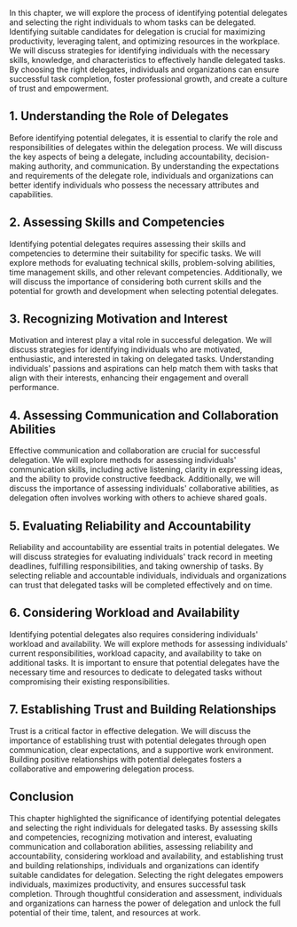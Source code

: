 
In this chapter, we will explore the process of identifying potential delegates and selecting the right individuals to whom tasks can be delegated. Identifying suitable candidates for delegation is crucial for maximizing productivity, leveraging talent, and optimizing resources in the workplace. We will discuss strategies for identifying individuals with the necessary skills, knowledge, and characteristics to effectively handle delegated tasks. By choosing the right delegates, individuals and organizations can ensure successful task completion, foster professional growth, and create a culture of trust and empowerment.

**1. Understanding the Role of Delegates**
------------------------------------------

Before identifying potential delegates, it is essential to clarify the role and responsibilities of delegates within the delegation process. We will discuss the key aspects of being a delegate, including accountability, decision-making authority, and communication. By understanding the expectations and requirements of the delegate role, individuals and organizations can better identify individuals who possess the necessary attributes and capabilities.

**2. Assessing Skills and Competencies**
----------------------------------------

Identifying potential delegates requires assessing their skills and competencies to determine their suitability for specific tasks. We will explore methods for evaluating technical skills, problem-solving abilities, time management skills, and other relevant competencies. Additionally, we will discuss the importance of considering both current skills and the potential for growth and development when selecting potential delegates.

**3. Recognizing Motivation and Interest**
------------------------------------------

Motivation and interest play a vital role in successful delegation. We will discuss strategies for identifying individuals who are motivated, enthusiastic, and interested in taking on delegated tasks. Understanding individuals' passions and aspirations can help match them with tasks that align with their interests, enhancing their engagement and overall performance.

**4. Assessing Communication and Collaboration Abilities**
----------------------------------------------------------

Effective communication and collaboration are crucial for successful delegation. We will explore methods for assessing individuals' communication skills, including active listening, clarity in expressing ideas, and the ability to provide constructive feedback. Additionally, we will discuss the importance of assessing individuals' collaborative abilities, as delegation often involves working with others to achieve shared goals.

**5. Evaluating Reliability and Accountability**
------------------------------------------------

Reliability and accountability are essential traits in potential delegates. We will discuss strategies for evaluating individuals' track record in meeting deadlines, fulfilling responsibilities, and taking ownership of tasks. By selecting reliable and accountable individuals, individuals and organizations can trust that delegated tasks will be completed effectively and on time.

**6. Considering Workload and Availability**
--------------------------------------------

Identifying potential delegates also requires considering individuals' workload and availability. We will explore methods for assessing individuals' current responsibilities, workload capacity, and availability to take on additional tasks. It is important to ensure that potential delegates have the necessary time and resources to dedicate to delegated tasks without compromising their existing responsibilities.

**7. Establishing Trust and Building Relationships**
----------------------------------------------------

Trust is a critical factor in effective delegation. We will discuss the importance of establishing trust with potential delegates through open communication, clear expectations, and a supportive work environment. Building positive relationships with potential delegates fosters a collaborative and empowering delegation process.

**Conclusion**
--------------

This chapter highlighted the significance of identifying potential delegates and selecting the right individuals for delegated tasks. By assessing skills and competencies, recognizing motivation and interest, evaluating communication and collaboration abilities, assessing reliability and accountability, considering workload and availability, and establishing trust and building relationships, individuals and organizations can identify suitable candidates for delegation. Selecting the right delegates empowers individuals, maximizes productivity, and ensures successful task completion. Through thoughtful consideration and assessment, individuals and organizations can harness the power of delegation and unlock the full potential of their time, talent, and resources at work.
